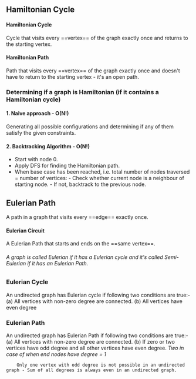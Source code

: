 ## Hamiltonian Cycle 

#### Hamiltonian Cycle 
Cycle that visits every ==vertex== of the graph exactly once and returns to the starting vertex. 

#### Hamiltonian Path
Path that visits every ==vertex== of the graph exactly once and doesn't have to return to the starting vertex - it's an open path. 

### Determining if a graph is Hamiltonian (if it contains a Hamiltonian cycle)
#### 1. Naive approach - O(N!)
Generating all possible configurations and determining if any of them satisfy the given constraints. 

#### 2. Backtracking Algorithm - O(N!)
* Start with node 0. 
* Apply DFS for finding the Hamiltonian path. 
* When base case has been reached, i.e. total number of nodes traversed = number of vertices:
		- Check whether current node is a neighbour of starting node. 
		- If not, backtrack to the previous node. 

## Eulerian Path 
A path in a graph that visits every ==edge== exactly once. 

#### Eulerian Circuit 
A Eulerian Path that starts and ends on the ==same vertex==. 

###### A graph is called Eulerian if it has a Eulerian cycle and it's called Semi-Eulerian if it has an Eulerian Path. 

### Eulerian Cycle 
An undirected graph has Eulerian cycle if following two conditions are true:- 
(a) All vertices with non-zero degree are connected. 
(b) All vertices have even degree 

### Eulerian Path 
An undirected graph has Eulerian Path if following two conditions are true:-
(a) All vertices with non-zero degree are connected. 
(b) If zero or two vertices have odd degree and all other vertices have even degree.  *Two in case of when end nodes have degree = 1*

		Only one vertex with odd degree is not possible in an undirected graph - Sum of all degrees is always even in an undirected graph. 